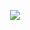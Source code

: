 <p align="center">
  <img src="https://capsule-render.vercel.app/api?text=Hello&animation=fadeIn&type=waving&color=gradient&height=100"/>
</p>

<!--
**KenulaNimhan/KenulaNimhan** is a ✨ _special_ ✨ repository because its `README.md` (this file) appears on your GitHub profile.

Here are some ideas to get you started:

- 🔭 I’m currently working on ...
- 🌱 I’m currently learning ...
- 👯 I’m looking to collaborate on ...
- 🤔 I’m looking for help with ...
- 💬 Ask me about ...
- 📫 How to reach me: ...
- 😄 Pronouns: ...
- ⚡ Fun fact: ...
-->
